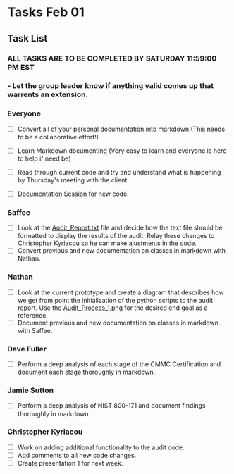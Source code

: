 # Tasks Feb 01 # 

## Task List ##

### ALL TASKS ARE TO BE COMPLETED BY SATURDAY 11:59:00 PM EST ###

### - Let the group leader know if anything valid comes up that warrents an extension. ###

### Everyone ###

- [ ] Convert all of your personal documentation into markdown (This needs to be a collaborative effort!)
- [ ] Learn Markdown documenting (Very easy to learn and everyone is here to help if need be)
- [ ] Read through current code and try and understand what is happening by Thursday's meeting with the client
- [ ] Documentation Session for new code. 


### Saffee ###

- [ ] Look at the [Audit_Report.txt](Scripts/Audit_report.txt) file and decide how the text file should be formatted to display the results of the audit. Relay these changes to Christopher Kyriacou so he can make ajustments in the code. 
- [ ] Convert previous and new documentation on classes in markdown with Nathan.

### Nathan ###

- [ ] Look at the current prototype and create a diagram that describes how we get from point the initialization of the python scripts to the audit report. Use the [Audit_Process_1.png](Diagrams/Audit_Process_1.png) for the desired end goal as a reference.
- [ ] Document previous and new documentation on classes in markdown with Saffee. 

### Dave Fuller ###

- [ ] Perform a deep analysis of each stage of the CMMC Certification and document each stage thoroughly in markdown.

### Jamie Sutton ### 

-  [ ] Perform a deep analysis of NIST 800-171 and document findings thoroughly in markdown.

### Christopher Kyriacou ###

- [ ] Work on adding additional functionality to the audit code.
- [ ] Add comments to all new code changes.
- [ ] Create presentation 1 for next week. 
